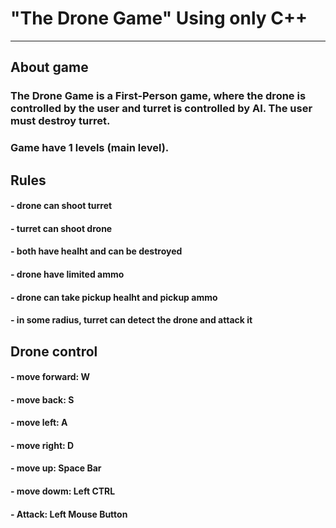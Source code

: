 # "The Drone Game" Using only C++
_________________________________________________________
## About game
### The Drone Game is a First-Person game, where the drone is controlled by the user and turret is controlled by AI. The user must destroy turret.
### Game have 1 levels (main level).

## Rules
#### - drone can shoot turret
#### - turret can shoot drone
#### - both have healht and can be destroyed 
#### - drone have limited ammo 
#### - drone can take pickup healht and pickup ammo
#### - in some radius, turret can detect the drone and attack it

## Drone control 
#### - move forward: W
#### - move back: S
#### - move left: A
#### - move right: D
#### - move up: Space Bar
#### - move dowm: Left CTRL
#### - Attack: Left Mouse Button
